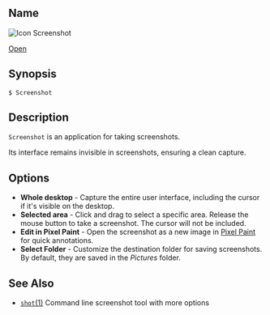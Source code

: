 ## Name

![Icon](/res/icons/16x16/app-screenshot.png) Screenshot

[Open](file:///bin/Screenshot)

## Synopsis

```**sh
$ Screenshot
```

## Description

`Screenshot` is an application for taking screenshots.

Its interface remains invisible in screenshots, ensuring a clean capture.

## Options

* **Whole desktop** - Capture the entire user interface, including the cursor if it's visible on the desktop.
* **Selected area** - Click and drag to select a specific area. Release the mouse button to take a screenshot. The cursor will not be included.
* **Edit in Pixel Paint** - Open the screenshot as a new image in [Pixel Paint](help://man/1/Applications/PixelPaint) for quick annotations.
* **Select Folder** - Customize the destination folder for saving screenshots. By default, they are saved in the *Pictures* folder.

## See Also

* [`shot`(1)](help://man/1/shot) Command line screenshot tool with more options

